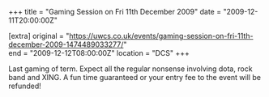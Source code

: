 +++
title = "Gaming Session on Fri 11th December 2009"
date = "2009-12-11T20:00:00Z"

[extra]
original = "https://uwcs.co.uk/events/gaming-session-on-fri-11th-december-2009-1474489033277/"    
end = "2009-12-12T08:00:00Z"
location = "DCS"
+++

Last gaming of term. Expect all the regular nonsense involving dota, rock band and XING. A fun time guaranteed or your entry fee to the event will be refunded\!

